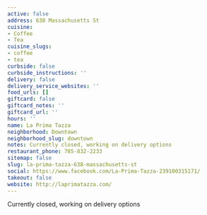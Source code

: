 ```yaml
---
active: false
address: 638 Massachusetts St
cuisine:
- Coffee
- Tea
cuisine_slugs:
- coffee
- tea
curbside: false
curbside_instructions: ''
delivery: false
delivery_service_websites: ''
food_urls: []
giftcard: false
giftcard_notes: ''
giftcard_url: ''
hours: ''
name: La Prima Tazza
neighborhood: Downtown
neighborhood_slug: downtown
notes: Currently closed, working on delivery options
restaurant_phone: 785-832-2233
sitemap: false
slug: la-prima-tazza-638-massachusetts-st
social: https://www.facebook.com/La-Prima-Tazza-239100315171/
takeout: false
website: http://laprimatazza.com/
---
```


Currently closed, working on delivery options